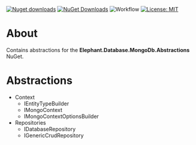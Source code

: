﻿[![Nuget downloads](https://img.shields.io/nuget/v/Elephant.Database.MongoDb.Abstractions)](https://www.nuget.org/packages/Elephant.Database.MongoDb.Abstractions/) [![NuGet Downloads](https://img.shields.io/nuget/dt/Elephant.Database.MongoDb.Abstractions.svg)](https://www.nuget.org/packages/Elephant.Database.MongoDb.Abstractions/) ![Workflow](https://github.com/S-Elephant/Elephant.NuGets/actions/workflows/GitHubActions.yml/badge.svg) [![License: MIT](https://img.shields.io/badge/License-MIT-yellow.svg)](https://github.com/S-Elephant/Elephant.NuGets/tree/master/Elephant.Database.MongoDb.Abstractions/LICENSE.txt)

# About

Contains abstractions for the **Elephant.Database.MongoDb.Abstractions** NuGet.

# Abstractions

- Context
  - IEntityTypeBuilder
  - IMongoContext
  - IMongoContextOptionsBuilder
- Repositories
  - IDatabaseRepository
  - IGenericCrudRepository

